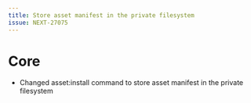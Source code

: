 ```yaml
---
title: Store asset manifest in the private filesystem
issue: NEXT-27075
---
```

# Core
* Changed asset:install command to store asset manifest in the private filesystem

